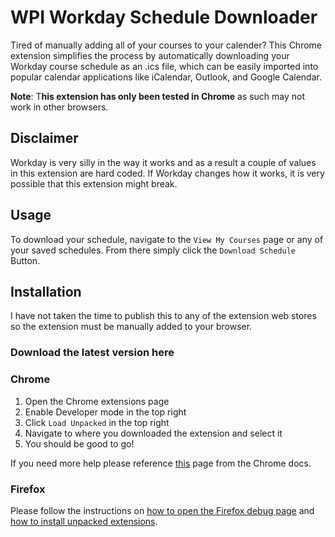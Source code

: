 # WPI Workday Schedule Downloader

Tired of manually adding all of your courses to your calender? This Chrome extension simplifies the process by automatically downloading your Workday course schedule as an .ics file, which can be easily imported into popular calendar applications like iCalendar, Outlook, and Google Calendar.

**Note**: T**his extension has only been tested in Chrome** as such may not work in other browsers.

## Disclaimer

Workday is very silly in the way it works and as a result a couple of values in this extension are hard coded. If Workday changes how it works, it is very possible that this extension might break.

## Usage

To download your schedule, navigate to the `View My Courses` page or any of your saved schedules. From there simply click the `Download Schedule` Button.

## Installation

I have not taken the time to publish this to any of the extension web stores so the extension must be manually added to your browser.

### Download the latest version here

### Chrome

1. Open the Chrome extensions page
1. Enable Developer mode in the top right
1. Click `Load Unpacked` in the top right
1. Navigate to where you downloaded the extension and select it
1. You should be good to go!

If you need more help please reference [this](https://developer.chrome.com/docs/extensions/mv3/getstarted/development-basics/#load-unpacked_) page from the Chrome docs.

### Firefox

Please follow the instructions on [how to open the Firefox debug page](https://firefox-source-docs.mozilla.org/devtools-user/about_colon_debugging/index.html#opening-the-about-debugging-page) and [how to install unpacked extensions](https://firefox-source-docs.mozilla.org/devtools-user/about_colon_debugging/index.html#extensions).
